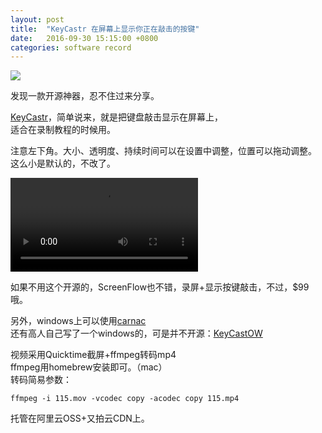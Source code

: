 ```yaml
---
layout: post
title:  "KeyCastr 在屏幕上显示你正在敲击的按键"
date:   2016-09-30 15:15:00 +0800
categories: software record
---
```


<img src="http://hlcdn.b0.upaiyun.com/blog/2016/09/30/keycast-1.png">

发现一款开源神器，忍不住过来分享。  

[KeyCastr](https://github.com/keycastr/keycastr)，简单说来，就是把键盘敲击显示在屏幕上，  
适合在录制教程的时候用。


注意左下角。大小、透明度、持续时间可以在设置中调整，位置可以拖动调整。  
这么小是默认的，不改了。

<video src="http://hlcdn.b0.upaiyun.com/blog/2016/09/30/keycast.mp4" preload="meta" loop controls></video>

如果不用这个开源的，ScreenFlow也不错，录屏+显示按键敲击，不过，$99哦。

另外，windows上可以使用[carnac](https://github.com/Code52/carnac)  
还有高人自己写了一个windows的，可是并不开源：[KeyCastOW](https://brookhong.github.io/2014/04/28/keycast-on-windows.html)

视频采用Quicktime截屏+ffmpeg转码mp4  
ffmpeg用homebrew安装即可。（mac）  
转码简易参数：  
```  
ffmpeg -i 115.mov -vcodec copy -acodec copy 115.mp4  
```  
托管在阿里云OSS+又拍云CDN上。
